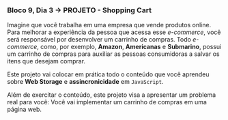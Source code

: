 ### Bloco 9, Dia 3 -> PROJETO - Shopping Cart

Imagine que você trabalha em uma empresa que vende produtos online. Para melhorar a experiência da pessoa que acessa esse _e-commerce_, você será responsável por desenvolver um carrinho de compras. Todo _e-commerce_, como, por exemplo, **Amazon**, **Americanas** e **Submarino**, possui um carrinho de compras para auxiliar as pessoas consumidoras a salvar os itens que desejam comprar.

Este projeto vai colocar em prática todo o conteúdo que você aprendeu sobre **Web Storage** e **assincronicidade** em `JavaScript`.

Além de exercitar o conteúdo, este projeto visa a apresentar um problema real para você: Você vai implementar um carrinho de compras em uma página web.
